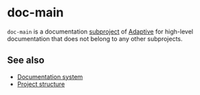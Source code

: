 # doc-main

`doc-main` is a documentation [subproject](def://) of [Adaptive](def://) for high-level documentation
that does not belong to any other subprojects.

## See also

- [Documentation system](guide://)
- [Project structure](guide://)